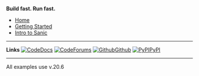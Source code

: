 **Build fast. Run fast.**


* [Home](/#sanic)
* [Getting Started](/getting-started)
* [Intro to Sanic](/introduction/index)

---

**Links**
[![Code](https://icongr.am/feather/book-open.svg?size=16&color=808080)Docs](https://)
[![Code](https://icongr.am/entypo/message.svg?size=16&color=ff0f6a)Forums](https://)
[![Github](https://icongram.jgog.in/simple/github.svg?color=808080&size=16)Github](https://github.com/)
[![PyPI](https://icongr.am/devicon/python-original.svg?size=16&color=currentColor)PyPI](https://)

---

All examples use v.20.6
